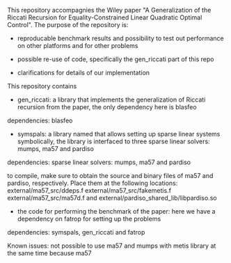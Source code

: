 This repository accompagnies the Wiley paper "A Generalization of the Riccati Recursion for Equality-Constrained Linear Quadratic Optimal Control". The purpose of the repository is:

- reproducable benchmark results and possibility to test out performance on other platforms and for other problems
  
- possible re-use of code, specifically the gen_riccati part of this repo

- clarifications for details of our implementation


This repository contains


- gen_riccati: a library that implements the generalization of Riccati recursion from the paper, the only dependency here is blasfeo

dependencies: blasfeo

- symspals: a library named that allows setting up sparse linear systems symbolically, the library is interfaced to three sparse linear solvers: mumps, ma57 and pardiso

dependencies: sparse linear solvers: mumps, ma57 and pardiso

to compile, make sure to obtain the source and binary files of ma57 and pardiso, respectively. Place them at the following locations: external/ma57_src/ddeps.f external/ma57_src/fakemetis.f external/ma57_src/ma57d.f and external/pardiso_shared_lib/libpardiso.so

- the code for performing the benchmark of the paper: here we have a dependency on fatrop for setting up the problems

dependencies: symspals, gen_riccati and fatrop


Known issues: not possible to use ma57 and mumps with metis library at the same time because ma57 